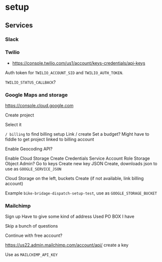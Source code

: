 # setup

## Services

### Slack



### Twilio

* https://console.twilio.com/us1/account/keys-credentials/api-keys

Auth token for `TWILIO_ACCOUNT_SID` and `TWILIO_AUTH_TOKEN`.

`TWILIO_STATUS_CALLBACK`?

### Google Maps and storage

https://console.cloud.google.com

Create project

Select it

`/ billing` to find billing setup
Link / create
Set a budget?
Might have to fiddle to get project linked to billing account

Enable Geocoding API?

Enable Cloud Storage
Create Credentials
Service Account
Role Storage Object Admin?
Go to keys
Create new key
JSON
Create, downloads json to use as `GOOGLE_SERVICE_JSON`

Cloud Storage on the left, buckets
Create (if not available, link billing account)

Example `bike-bridage-dispatch-setup-test`, use as `GOOGLE_STORAGE_BUCKET`

### Mailchimp

Sign up
Have to give some kind of address
Used PO BOX I have

Skip a bunch of questions

Continue with free account?

https://us22.admin.mailchimp.com/account/api/
create a key

Use as `MAILCHIMP_API_KEY`
